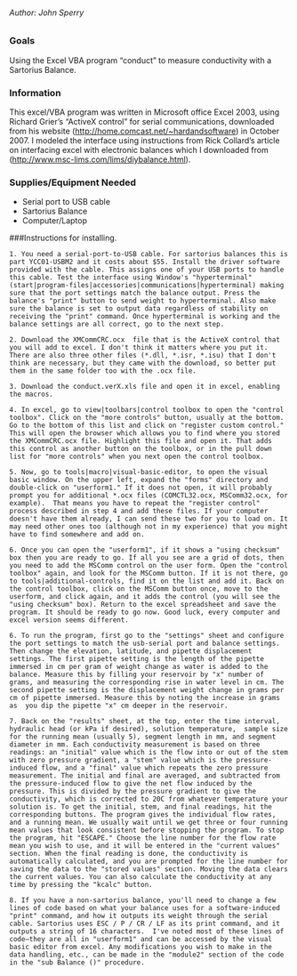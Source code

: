 ###### Author: John Sperry

### Goals

Using the Excel VBA program “conduct” to measure conductivity with a
Sartorius Balance.

### Information

This excel/VBA program was written in Microsoft office Excel 2003, using
Richard Grier’s “ActiveX control” for serial communications, downloaded
from his website (<http://home.comcast.net/~hardandsoftware>) in October
2007. I modeled the interface using instructions from Rick Collard’s
article on interfacing excel with electronic balances which I downloaded
from (<http://www.msc-lims.com/lims/diybalance.html>).

### Supplies/Equipment Needed

-   Serial port to USB cable
-   Sartorius Balance
-   Computer/Laptop

###Instructions for installing.

    1. You need a serial-port-to-USB cable. For sartorius balances this is part YCC01-USBM2 and it costs about $55. Install the driver software provided with the cable. This assigns one of your USB ports to handle this cable. Test the interface using Window's "hyperterminal" (start|program-files|accessories|communications|hyperterminal) making sure that the port settings match the balance output. Press the balance's "print" button to send weight to hyperterminal. Also make sure the balance is set to output data regardless of stability on receiving the "print" command. Once hyperterminal is working and the balance settings are all correct, go to the next step.

    2. Download the XMCommCRC.ocx  file that is the ActiveX control that you will add to excel. I don't think it matters where you put it. There are also three other files (*.dll, *.isr, *.isu) that I don't think are necessary, but they came with the download, so better put them in the same folder too with the .ocx file.

    3. Download the conduct.verX.xls file and open it in excel, enabling the macros. 

    4. In excel, go to view|toolbars|control toolbox to open the "control toolbox". Click on the "more controls" button, usually at the bottom. Go to the bottom of this list and click on "register custom control." This will open the browser which allows you to find where you stored the XMCommCRC.ocx file. Highlight this file and open it. That adds this control as another button on the toolbox, or in the pull down list for "more controls" when you next open the control toolbox.

    5. Now, go to tools|macro|visual-basic-editor, to open the visual basic window. On the upper left, expand the "forms" directory and double-click on "userform1." If it does not open, it will probably prompt you for additional *.ocx files (COMCTL32.ocx, MSComm32.ocx, for example).  That means you have to repeat the "register control" process described in step 4 and add these files. If your computer doesn't have them already, I can send these two for you to load on. It may need other ones too (although not in my experience) that you might have to find somewhere and add on.

    6. Once you can open the "userform1", if it shows a "using checksum" box then you are ready to go. If all you see are a grid of dots, then you need to add the MSComm control on the user form. Open the "control toolbox" again, and look for the MSComm button. If it is not there, go to tools|additional-controls, find it on the list and add it. Back on the control toolbox, click on the MSComm button once, move to the userform, and click again, and it adds the control (you will see the "using checksum" box). Return to the excel spreadsheet and save the program. It should be ready to go now. Good luck, every computer and excel version seems different.

    6. To run the program, first go to the "settings" sheet and configure the port settings to match the usb-serial port and balance settings. Then change the elevation, latitude, and pipette displacement settings. The first pipette setting is the length of the pipette immersed in cm per gram of weight change as water is added to the balance. Measure this by filling your reservoir by "x" number of grams, and measuring the corresponding rise in water level in cm. The second pipette setting is the displacement weight change in grams per cm of pipette immersed. Measure this by noting the increase in grams as  you dip the pipette "x" cm deeper in the reservoir.

    7. Back on the "results" sheet, at the top, enter the time interval, hydraulic head (or kPa if desired), solution temperature,  sample size for the running mean (usually 5), segment length in mm, and segment diameter in mm. Each conductivity measurement is based on three readings: an "initial" value which is the flow into or out of the stem with zero pressure gradient, a "stem" value which is the pressure-induced flow, and a "final" value which repeats the zero pressure measurement. The initial and final are averaged, and subtracted from the pressure-induced flow to give the net flow induced by the pressure. This is divided by the pressure gradient to give the conductivity, which is corrected to 20C from whatever temperature your solution is. To get the initial, stem, and final readings, hit the corresponding buttons. The program gives the individual flow rates, and a running mean. We usually wait until we get three or four running mean values that look consistent before stopping the program. To stop the program, hit "ESCAPE." Choose the line number for the flow rate mean you wish to use, and it will be entered in the "current values" section. When the final reading is done, the conductivity is automatically calculated, and you are prompted for the line number for saving the data to the "stored values" section. Moving the data clears the current values. You can also calculate the conductivity at any time by pressing the "kcalc" button. 

    8. If you have a non-sartorius balance, you'll need to change a few lines of code based on what your balance uses for a software-induced "print" command, and how it outputs its weight through the serial cable. Sartorius uses ESC / P / CR / LF as its print command, and it outputs a string of 16 characters.  I've noted most of these lines of code—they are all in "userform1" and can be accessed by the visual basic editor from excel. Any modifications you wish to make in the data handling, etc., can be made in the "module2" section of the code in the "sub Balance ()" procedure.
